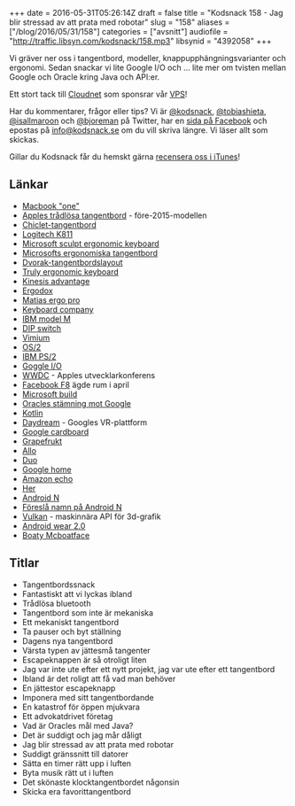 +++
date = 2016-05-31T05:26:14Z
draft = false
title = "Kodsnack 158 - Jag blir stressad av att prata med robotar"
slug = "158"
aliases = ["/blog/2016/05/31/158"]
categories = ["avsnitt"]
audiofile = "http://traffic.libsyn.com/kodsnack/158.mp3"
libsynid = "4392058"
+++

Vi gräver ner oss i tangentbord, modeller, knappupphängningsvarianter och ergonomi. Sedan snackar vi lite Google I/O och … lite mer om tvisten mellan Google och Oracle kring Java och API:er.

Ett stort tack till [Cloudnet](http://www.cloudnet.se) som sponsrar vår [VPS](http://en.wikipedia.org/wiki/Virtual_private_server)!

Har du kommentarer, frågor eller tips? Vi är [@kodsnack](https://www.twitter.com/kodsnack), [@tobiashieta](https://www.twitter.com/tobiashieta), [@isallmaroon](https://www.twitter.com/isallmaroon) och [@bjoreman](https://www.twitter.com/bjoreman) på Twitter, har en [sida på Facebook](https://www.facebook.com/kodsnack) och epostas på [info@kodsnack.se](mailto:info@kodsnack.se) om du vill skriva längre. Vi läser allt som skickas.

Gillar du Kodsnack får du hemskt gärna [recensera oss i iTunes](http://itunes.apple.com/se/podcast/kodsnack/id561631498?l=en)!

## Länkar ##
* [Macbook "one"](http://www.apple.com/macbook/)
* [Apples trådlösa tangentbord](https://cnet4.cbsistatic.com/hub/i/r/2010/08/17/ea5dc695-67c3-11e3-a665-14feb5ca9861/thumbnail/770x433/cebfa7bde6d04c51a507c0f9833995bd/32568475_OVR.png) - före-2015-modellen
* [Chiclet-tangentbord](https://en.wikipedia.org/wiki/Chiclet_keyboard)
* [Logitech K811](http://bjoreman.com/thoughts/k811.html)
* [Microsoft sculpt ergonomic keyboard](http://www.cnet.com/products/microsoft-sculpt-ergonomic-desktop/)
* [Microsofts ergonomiska tangentbord](https://www.microsoft.com/hardware/sv-se/p/natural-ergonomic-keyboard-4000)
* [Dvorak-tangentbordslayout](https://en.wikipedia.org/wiki/Dvorak_Simplified_Keyboard)
* [Truly ergonomic keyboard](https://www.trulyergonomic.com/store/index.php)
* [Kinesis advantage](http://www.kinesis-ergo.com/shop/advantage-for-pc-mac/)
* [Ergodox](http://ergodox.org/)
* [Matias ergo pro](http://matias.ca/ergopro/pc/)
* [Keyboard company](http://www.keyboardco.com/)
* [IBM model M](https://en.wikipedia.org/wiki/Model_M_keyboard)
* [DIP switch](https://en.wikipedia.org/wiki/DIP_switch)
* [Vimium](https://vimium.github.io/)
* [OS/2](https://en.wikipedia.org/wiki/OS/2)
* [IBM PS/2](https://en.wikipedia.org/wiki/IBM_Personal_System/2)
* [Goggle I/O](https://events.google.com/io2016/)
* [WWDC](https://developer.apple.com/wwdc/) - Apples utvecklarkonferens
* [Facebook F8](https://www.fbf8.com/) ägde rum i april
* [Microsoft build](https://build.microsoft.com/)
* [Oracles stämning mot Google](https://en.wikipedia.org/wiki/Oracle_America,_Inc._v._Google,_Inc.)
* [Kotlin](https://en.wikipedia.org/wiki/Kotlin_%28programming_language%29)
* [Daydream](https://vr.google.com/daydream/) - Googles VR-plattform
* [Google cardboard](https://en.wikipedia.org/wiki/Google_Cardboard)
* [Grapefrukt](https://twitter.com/grapefrukt/)
* [Allo](http://betanews.com/2016/05/23/snowden-google-allo-dangerous/)
* [Duo](http://www.theverge.com/2016/5/18/11690728/google-duo-video-call-app-vs-apple-facetime-io-2016)
* [Google home](https://home.google.com/)
* [Amazon echo](https://en.wikipedia.org/wiki/Amazon_Echo)
* [Her](https://en.wikipedia.org/wiki/Her_%28film%29)
* [Android N](https://en.wikipedia.org/wiki/Android_N)
* [Föreslå namn på Android N](https://www.android.com/versions/name-n/)
* [Vulkan](https://en.wikipedia.org/wiki/Vulkan_%28API%29) - maskinnära API för 3d-grafik
* [Android wear 2.0](http://www.wareable.com/android-wear/android-wear-update-everything-you-need-to-know-2735)
* [Boaty Mcboatface](http://www.bbc.com/news/uk-36225652)

## Titlar ##
* Tangentbordssnack
* Fantastiskt att vi lyckas ibland
* Trådlösa bluetooth
* Tangentbord som inte är mekaniska
* Ett mekaniskt tangentbord
* Ta pauser och byt ställning
* Dagens nya tangentbord
* Värsta typen av jättesmå tangenter
* Escapeknappen är så otroligt liten
* Jag var inte ute efter ett nytt projekt, jag var ute efter ett tangentbord
* Ibland är det roligt att få vad man behöver
* En jättestor escapeknapp
* Imponera med sitt tangentbordande
* En katastrof för öppen mjukvara
* Ett advokatdrivet företag
* Vad är Oracles mål med Java?
* Det är suddigt och jag mår dåligt
* Jag blir stressad av att prata med robotar
* Suddigt gränssnitt till datorer
* Sätta en timer rätt upp i luften
* Byta musik rätt ut i luften
* Det skönaste klocktangentbordet någonsin
* Skicka era favorittangentbord